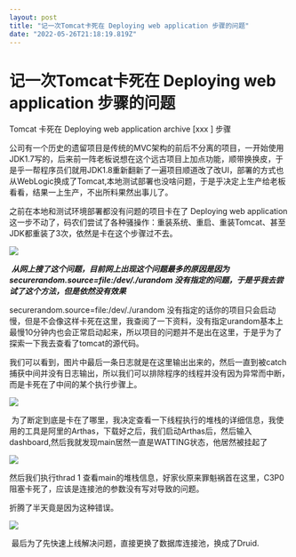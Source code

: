 ```yaml
---
layout: post
title: "记一次Tomcat卡死在 Deploying web application 步骤的问题"
date: "2022-05-26T21:18:19.819Z"
---
```

记一次Tomcat卡死在 Deploying web application 步骤的问题
============================================

Tomcat 卡死在 Deploying web application archive \[xxx \] 步骤

公司有一个历史的遗留项目是传统的MVC架构的前后不分离的项目，一开始使用JDK1.7写的，后来前一阵老板说想在这个远古项目上加点功能，顺带换换皮，于是乎一帮程序员们就用JDK1.8重新翻新了一遍项目顺道改了改UI，部署的方式也从WebLogic换成了Tomcat,本地测试部署也没啥问题，于是乎决定上生产给老板看看，结果一上生产，不出所料果然出事儿了。

之前在本地和测试环境部署都没有问题的项目卡在了 Deploying web application这一步不动了，码农们尝试了各种骚操作：重装系统、重启、重装Tomcat、甚至JDK都重装了3次，依然是卡在这个步骤过不去。

![](https://img2022.cnblogs.com/blog/1417396/202205/1417396-20220526230312045-104328827.png)

 **_从网上搜了这个问题，目前网上出现这个问题最多的原因是因为securerandom.source=file:/dev/./urandom 没有指定的问题，于是乎我去尝试了这个方法，但是依然没有效果_**

securerandom.source=file:/dev/./urandom 没有指定的话你的项目只会启动慢，但是不会像这样卡死在这里，我查阅了一下资料，没有指定urandom基本上最慢10分钟内也会正常启动起来，所以项目的问题并不是出在这里，于是乎为了探索一下我去查看了tomcat的源代码。

我们可以看到，图片中最后一条日志就是在这里输出出来的，然后一直到被catch捕获中间并没有日志输出，所以我们可以排除程序的线程并没有因为异常而中断，而是卡死在了中间的某个执行步骤上。

![](https://img2022.cnblogs.com/blog/1417396/202205/1417396-20220526230758208-497736328.png)

 为了断定到底是卡在了哪里，我决定查看一下线程执行的堆栈的详细信息，我使用的工具是阿里的Arthas，下载好之后，我们启动Arthas后，然后输入dashboard,然后我就发现main居然一直是WATTING状态，他居然被挂起了

![](https://img2022.cnblogs.com/blog/1417396/202205/1417396-20220526231343145-358312875.png)

然后我们执行thrad 1 查看main的堆栈信息，好家伙原来罪魁祸首在这里，C3P0阻塞卡死了，应该是连接池的参数没有写对导致的问题。

折腾了半天竟是因为这种错误。

![](https://img2022.cnblogs.com/blog/1417396/202205/1417396-20220526231455337-314692540.png)

 最后为了先快速上线解决问题，直接更换了数据库连接池，换成了Druid.